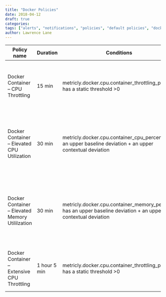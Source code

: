 ```yaml
---
title: "Docker Policies"
date: 2018-04-12
draft: true
categories:
tags: ["alerts", "notifications", "policies", "default policies", "docker"]
author: Lawrence Lane
---
```


| Policy name                                     | Duration     | Conditions                                                                                                   | Category | Description                                                                                   |
|-------------------------------------------------|--------------|--------------------------------------------------------------------------------------------------------------|----------|-----------------------------------------------------------------------------------------------|
| Docker Container – CPU Throttling               | 15 min       | metricly.docker.cpu.container_throttling_percent has a static threshold >0                                   | WARNING  | The Docker container has had its CPU usage throttled for at least the past 15 minutes.        |
| Docker Container – Elevated CPU Utilization     | 30 min       | metricly.docker.cpu.container_cpu_percent has an upper baseline deviation + an upper contextual deviation    | INFO     | CPU usage on the Docker container has been higher than expected for 30 minutes or longer.     |
| Docker Container – Elevated Memory Utililzation | 30 min       | metricly.docker.cpu.container_memory_percent has an upper baseline deviation + an upper contextual deviation | INFO     | Memory usage on the Docker container has been highter than expected for 30 minutes or longer. |
| Docker Container – Extensive CPU Throttling     | 1 hour 5 min | metricly.docker.cpu.container_throttling_percent has a static threshold >0                                   | CRITICAL | The Docker container has had its CPU usage throttled for over an hour.                        |
